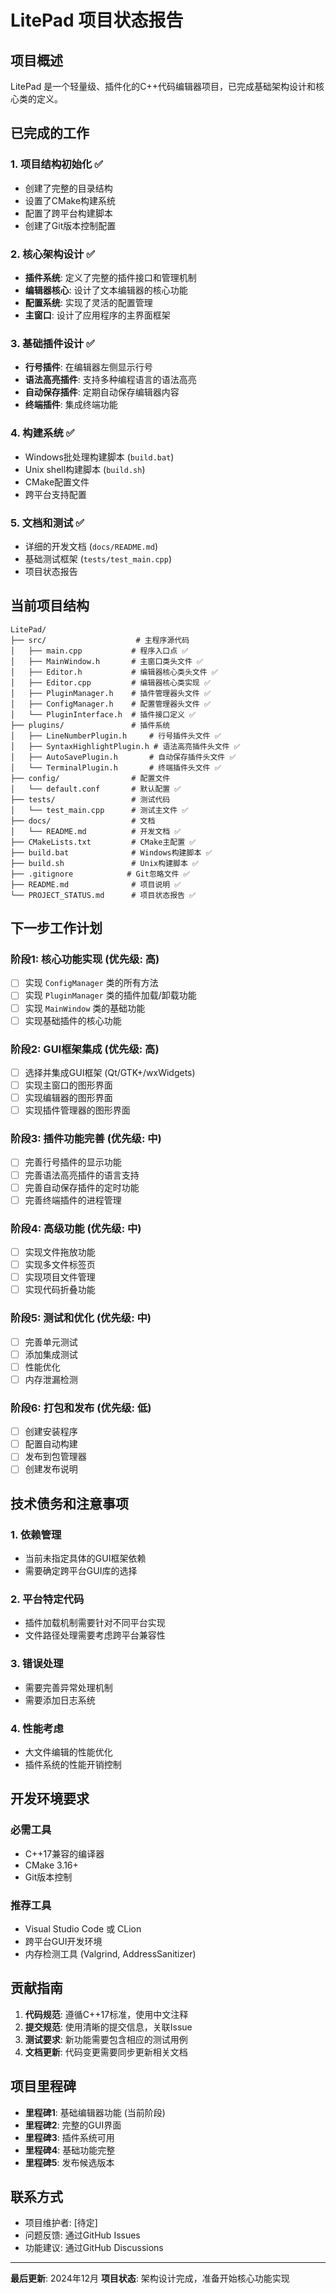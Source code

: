 # LitePad 项目状态报告

## 项目概述

LitePad 是一个轻量级、插件化的C++代码编辑器项目，已完成基础架构设计和核心类的定义。

## 已完成的工作

### 1. 项目结构初始化 ✅
- 创建了完整的目录结构
- 设置了CMake构建系统
- 配置了跨平台构建脚本
- 创建了Git版本控制配置

### 2. 核心架构设计 ✅
- **插件系统**: 定义了完整的插件接口和管理机制
- **编辑器核心**: 设计了文本编辑器的核心功能
- **配置系统**: 实现了灵活的配置管理
- **主窗口**: 设计了应用程序的主界面框架

### 3. 基础插件设计 ✅
- **行号插件**: 在编辑器左侧显示行号
- **语法高亮插件**: 支持多种编程语言的语法高亮
- **自动保存插件**: 定期自动保存编辑器内容
- **终端插件**: 集成终端功能

### 4. 构建系统 ✅
- Windows批处理构建脚本 (`build.bat`)
- Unix shell构建脚本 (`build.sh`)
- CMake配置文件
- 跨平台支持配置

### 5. 文档和测试 ✅
- 详细的开发文档 (`docs/README.md`)
- 基础测试框架 (`tests/test_main.cpp`)
- 项目状态报告

## 当前项目结构

```
LitePad/
├── src/                    # 主程序源代码
│   ├── main.cpp           # 程序入口点 ✅
│   ├── MainWindow.h       # 主窗口类头文件 ✅
│   ├── Editor.h           # 编辑器核心类头文件 ✅
│   ├── Editor.cpp         # 编辑器核心类实现 ✅
│   ├── PluginManager.h    # 插件管理器头文件 ✅
│   ├── ConfigManager.h    # 配置管理器头文件 ✅
│   └── PluginInterface.h  # 插件接口定义 ✅
├── plugins/               # 插件系统
│   ├── LineNumberPlugin.h     # 行号插件头文件 ✅
│   ├── SyntaxHighlightPlugin.h # 语法高亮插件头文件 ✅
│   ├── AutoSavePlugin.h       # 自动保存插件头文件 ✅
│   └── TerminalPlugin.h       # 终端插件头文件 ✅
├── config/                # 配置文件
│   └── default.conf       # 默认配置 ✅
├── tests/                 # 测试代码
│   └── test_main.cpp      # 测试主文件 ✅
├── docs/                  # 文档
│   └── README.md          # 开发文档 ✅
├── CMakeLists.txt         # CMake主配置 ✅
├── build.bat              # Windows构建脚本 ✅
├── build.sh               # Unix构建脚本 ✅
├── .gitignore            # Git忽略文件 ✅
├── README.md              # 项目说明 ✅
└── PROJECT_STATUS.md      # 项目状态报告 ✅
```

## 下一步工作计划

### 阶段1: 核心功能实现 (优先级: 高)
- [ ] 实现 `ConfigManager` 类的所有方法
- [ ] 实现 `PluginManager` 类的插件加载/卸载功能
- [ ] 实现 `MainWindow` 类的基础功能
- [ ] 实现基础插件的核心功能

### 阶段2: GUI框架集成 (优先级: 高)
- [ ] 选择并集成GUI框架 (Qt/GTK+/wxWidgets)
- [ ] 实现主窗口的图形界面
- [ ] 实现编辑器的图形界面
- [ ] 实现插件管理器的图形界面

### 阶段3: 插件功能完善 (优先级: 中)
- [ ] 完善行号插件的显示功能
- [ ] 完善语法高亮插件的语言支持
- [ ] 完善自动保存插件的定时功能
- [ ] 完善终端插件的进程管理

### 阶段4: 高级功能 (优先级: 中)
- [ ] 实现文件拖放功能
- [ ] 实现多文件标签页
- [ ] 实现项目文件管理
- [ ] 实现代码折叠功能

### 阶段5: 测试和优化 (优先级: 中)
- [ ] 完善单元测试
- [ ] 添加集成测试
- [ ] 性能优化
- [ ] 内存泄漏检测

### 阶段6: 打包和发布 (优先级: 低)
- [ ] 创建安装程序
- [ ] 配置自动构建
- [ ] 发布到包管理器
- [ ] 创建发布说明

## 技术债务和注意事项

### 1. 依赖管理
- 当前未指定具体的GUI框架依赖
- 需要确定跨平台GUI库的选择

### 2. 平台特定代码
- 插件加载机制需要针对不同平台实现
- 文件路径处理需要考虑跨平台兼容性

### 3. 错误处理
- 需要完善异常处理机制
- 需要添加日志系统

### 4. 性能考虑
- 大文件编辑的性能优化
- 插件系统的性能开销控制

## 开发环境要求

### 必需工具
- C++17兼容的编译器
- CMake 3.16+
- Git版本控制

### 推荐工具
- Visual Studio Code 或 CLion
- 跨平台GUI开发环境
- 内存检测工具 (Valgrind, AddressSanitizer)

## 贡献指南

1. **代码规范**: 遵循C++17标准，使用中文注释
2. **提交规范**: 使用清晰的提交信息，关联Issue
3. **测试要求**: 新功能需要包含相应的测试用例
4. **文档更新**: 代码变更需要同步更新相关文档

## 项目里程碑

- **里程碑1**: 基础编辑器功能 (当前阶段)
- **里程碑2**: 完整的GUI界面
- **里程碑3**: 插件系统可用
- **里程碑4**: 基础功能完整
- **里程碑5**: 发布候选版本

## 联系方式

- 项目维护者: [待定]
- 问题反馈: 通过GitHub Issues
- 功能建议: 通过GitHub Discussions

---

**最后更新**: 2024年12月
**项目状态**: 架构设计完成，准备开始核心功能实现
